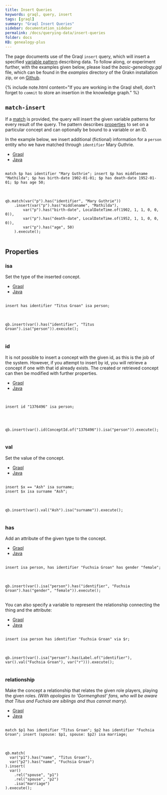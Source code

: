 ```yaml
---
title: Insert Queries
keywords: graql, query, insert
tags: [graql]
summary: "Graql Insert Queries"
sidebar: documentation_sidebar
permalink: /docs/querying-data/insert-queries
folder: docs
KB: genealogy-plus
---
```


The page documents use of the Graql `insert` query, which will insert a specified [variable pattern](./match-clause#variable-patterns)
describing data. To follow along, or experiment further, with the examples given below, please
load the _basic-genealogy.gql_ file, which can be found in the _examples_ directory of the Grakn installation zip, or on
[Github](https://github.com/graknlabs/grakn/blob/master/grakn-dist/src/examples/basic-genealogy.gql).

{% include note.html content="If you are working in the Graql shell, don't forget to `commit` to store an insertion in
the knowledge graph." %}

## `match-insert`

If a [match](./match-clause) is provided, the query will insert the given variable patterns for every result of the query.
The pattern describes [properties](#properties) to set on a particular concept and can optionally be bound to a variable or an ID.

In the example below, we insert additional (fictional) information for a `person` entity who we have matched through `identifier` Mary Guthrie.

<ul id="profileTabs" class="nav nav-tabs">
    <li class="active"><a href="#shell1" data-toggle="tab">Graql</a></li>
    <li><a href="#java1" data-toggle="tab">Java</a></li>
</ul>

<div class="tab-content">
<div role="tabpanel" class="tab-pane active" id="shell1">
<pre class="language-graql"> <code>
match $p has identifier "Mary Guthrie"; insert $p has middlename "Mathilda"; $p has birth-date 1902-01-01; $p has death-date 1952-01-01; $p has age 50;
</code>
</pre>
</div>
<div role="tabpanel" class="tab-pane" id="java1">
<pre class="language-java"> <code>
qb.match(var("p").has("identifier", "Mary Guthrie"))
    .insert(var("p").has("middlename", "Mathilda"),
        var("p").has("birth-date", LocalDateTime.of(1902, 1, 1, 0, 0, 0)),
        var("p").has("death-date", LocalDateTime.of(1952, 1, 1, 0, 0, 0)),
        var("p").has("age", 50)
    ).execute();
</code>
</pre>
</div> <!-- tab-pane -->
</div> <!-- tab-content -->

## Properties

### isa

Set the type of the inserted concept.

<ul id="profileTabs" class="nav nav-tabs">
    <li class="active"><a href="#shell2" data-toggle="tab">Graql</a></li>
    <li><a href="#java2" data-toggle="tab">Java</a></li>
</ul>

<div class="tab-content">
<div role="tabpanel" class="tab-pane active" id="shell2">
<pre class="language-graql"> <code>
insert has identifier "Titus Groan" isa person;
</code>
</pre>
</div>
<div role="tabpanel" class="tab-pane" id="java2">
<pre class="language-java"> <code>
qb.insert(var().has("identifier", "Titus Groan").isa("person")).execute();
</code>
</pre>
</div> <!-- tab-pane -->
</div> <!-- tab-content -->

### id

It is not possible to insert a concept with the given id, as this is the job of the system. However, if you attempt to insert by id, you will retrieve a concept if one with that id already exists. The created or retrieved concept can then be modified with further properties.

<ul id="profileTabs" class="nav nav-tabs">
    <li class="active"><a href="#shell3" data-toggle="tab">Graql</a></li>
    <li><a href="#java3" data-toggle="tab">Java</a></li>
</ul>

<div class="tab-content">
<div role="tabpanel" class="tab-pane active" id="shell3">
<pre class="language-graql"> <code>
<!--test-ignore-->
insert id "1376496" isa person;
</code>
</pre>
</div>
<div role="tabpanel" class="tab-pane" id="java3">
<pre class="language-java"> <code>
<!--test-ignore-->
qb.insert(var().id(ConceptId.of("1376496")).isa("person")).execute();
</code>
</pre>
</div> <!-- tab-pane -->
</div> <!-- tab-content -->

### val

Set the value of the concept.

<ul id="profileTabs" class="nav nav-tabs">
    <li class="active"><a href="#shell4" data-toggle="tab">Graql</a></li>
    <li><a href="#java4" data-toggle="tab">Java</a></li>
</ul>

<div class="tab-content">
<div role="tabpanel" class="tab-pane active" id="shell4">
<pre class="language-graql"> <code>
insert $x == "Ash" isa surname;
insert $x isa surname "Ash";
</code>
</pre>
</div>
<div role="tabpanel" class="tab-pane" id="java4">
<pre class="language-java"> <code>
qb.insert(var().val("Ash").isa("surname")).execute();
</code>
</pre>
</div> <!-- tab-pane -->
</div> <!-- tab-content -->

### has

Add an attribute of the given type to the concept.

<ul id="profileTabs" class="nav nav-tabs">
    <li class="active"><a href="#shell5" data-toggle="tab">Graql</a></li>
    <li><a href="#java5" data-toggle="tab">Java</a></li>
</ul>

<div class="tab-content">
<div role="tabpanel" class="tab-pane active" id="shell5">
<pre class="language-graql"> <code>
insert isa person, has identifier "Fuchsia Groan" has gender "female";
</code>
</pre>
</div>
<div role="tabpanel" class="tab-pane" id="java5">
<pre class="language-java"> <code>
qb.insert(var().isa("person").has("identifier", "Fuchsia Groan").has("gender", "female")).execute();
</code>
</pre>
</div> <!-- tab-pane -->
</div> <!-- tab-content -->

You can also specify a variable to represent the relationship connecting the thing and the attribute:

<ul id="profileTabs" class="nav nav-tabs">
    <li class="active"><a href="#shell6" data-toggle="tab">Graql</a></li>
    <li><a href="#java6" data-toggle="tab">Java</a></li>
</ul>

<!-- TODO: Update to final syntax -->
<div class="tab-content">
<div role="tabpanel" class="tab-pane active" id="shell6">
<pre class="language-graql"> <code>
insert isa person has identifier "Fuchsia Groan" via $r;
</code>
</pre>
</div>
<div role="tabpanel" class="tab-pane" id="java6">
<pre class="language-java"> <code>
qb.insert(var().isa("person").has(Label.of("identifier"), var().val("Fuchsia Groan"), var("r"))).execute();
</code>
</pre>
</div> <!-- tab-pane -->
</div> <!-- tab-content -->

### relationship

Make the concept a relationship that relates the given role players, playing the given roles.
_(With apologies to 'Gormenghast' fans, who will be aware that Titus and Fuchsia are siblings and thus cannot marry)._

<ul id="profileTabs" class="nav nav-tabs">
    <li class="active"><a href="#shell7" data-toggle="tab">Graql</a></li>
    <li><a href="#java7" data-toggle="tab">Java</a></li>
</ul>

<div class="tab-content">
<div role="tabpanel" class="tab-pane active" id="shell7">
<pre class="language-graql"> <code>
match $p1 has identifier "Titus Groan"; $p2 has identifier "Fuchsia Groan"; insert (spouse: $p1, spouse: $p2) isa marriage;
</code>
</pre>
</div>
<div role="tabpanel" class="tab-pane" id="java7">
<pre class="language-java"> <code>
qb.match(
  var("p1").has("name", "Titus Groan"),
  var("p2").has("name", "Fuchsia Groan")
).insert(
  var()
    .rel("spouse", "p1")
    .rel("spouse", "p2")
    .isa("marriage")
).execute();
</code>
</pre>
</div> <!-- tab-pane -->
</div> <!-- tab-content -->
